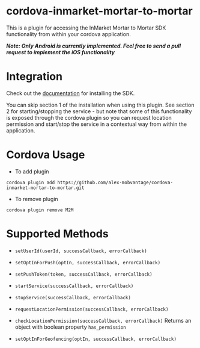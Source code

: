 # cordova-inmarket-mortar-to-mortar

This is a plugin for accessing the InMarket Mortar to Mortar SDK functionality from within your cordova application.

**_Note: Only Android is currently implemented. Feel free to send a pull request to implement the iOS functionality_**

# Integration

Check out the <a href="http://docs.inmarket.com/">documentation</a> for installing the SDK.

You can skip section 1 of the installation when using this plugin. See section 2 for starting/stopping the service - but note that some of this functionality is exposed through the cordova plugin so you can request location permission and start/stop the service in a contextual way from within the application.

# Cordova Usage

* To add plugin
```
cordova plugin add https://github.com/alex-mobvantage/cordova-inmarket-mortar-to-mortar.git
```

* To remove plugin
```
cordova plugin remove M2M
```

# Supported Methods

* `setUserId(userId, successCallback, errorCallback)`

* `setOptInForPush(optIn, successCallback, errorCallback)`

* `setPushToken(token, successCallback, errorCallback)`

* `startService(successCallback, errorCallback)`

* `stopService(successCallback, errorCallback)`

* `requestLocationPermission(successCallback, errorCallback)`

* `checkLocationPermission(successCallback, errorCallback)`
Returns an object with boolean property `has_permission`

* `setOptInForGeofencing(optIn, successCallback, errorCallback)`
